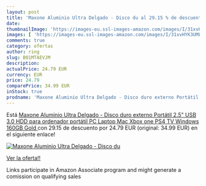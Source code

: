 ```yaml
---
layout: post
title: 'Maxone Aluminio Ultra Delgado - Disco du al 29.15 % de descuento'
date: 
thumbnailImage: 'https://images-eu.ssl-images-amazon.com/images/I/31xvHYK3UML._SL200_.jpg'
images: [ 'https://images-eu.ssl-images-amazon.com/images/I/31xvHYK3UML._SL200_.jpg' ]
comments: true
category: ofertas
author: ring
slug: B01MTAEVJM
description:
actualPrice: 24.79 EUR
currency: EUR
price: 24.79
comparePrice: 34.99 EUR
inStock: true
prodname: 'Maxone Aluminio Ultra Delgado - Disco duro externo Portátil 2.5" USB 3.0 HDD para ordenador portátil  PC  Laptop  Mac  Xbox one  PS4  TV  Windows 160GB  Gold '
---
```


Está [Maxone Aluminio Ultra Delgado - Disco duro externo Portátil 2.5" USB 3.0 HDD para ordenador portátil  PC  Laptop  Mac  Xbox one  PS4  TV  Windows 160GB  Gold ](https://www.amazon.es/dp/B01MTAEVJM/?tag=tolees-21) con 29.15 de descuento por 24.79 EUR (original: 34.99 EUR) en el siguiente enlace!

[![Maxone Aluminio Ultra Delgado - Disco du](https://images-eu.ssl-images-amazon.com/images/I/31xvHYK3UML._SL200_.jpg)](https://www.amazon.es/dp/B01MTAEVJM/?tag=tolees-21)

[Ver la oferta!!](https://www.amazon.es/dp/B01MTAEVJM/?tag=tolees-21)

Links participate in Amazon Associate program and might generate a comission on qualifying sales


